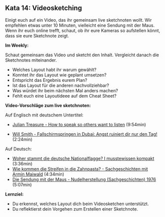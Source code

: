 ## Kata 14: Videosketching

Einigt euch auf ein Video, das ihr gemeinsam live sketchnoten wollt. Wir empfehlen etwas unter 10 Minuten, vielleicht eine Sendung mit der Maus. Wenn ihr euch online trefft, schaut, ob ihr eure Kameras so aufstellen könnt, dass sie eure Sketchnote zeigt.

**Im Weekly:**

Schaut gemeinsam das Video und sketcht den Inhalt. Vergleicht danach die Sketchnotes miteinander. 

-  Welches Layout habt ihr warum gewählt?
- Konntet ihr das Layout wie geplant umsetzen?
- Entspricht das Ergebnis eurem Plan?
- Ist das Layout für die anderen nachvollziehbar?
- Was würdet ihr beim nächsten Mal anders machen?
- Fehlt euch eine Layoutideee auf dem Cheat Sheet?

**Video-Vorschläge zum live sketchnoten:**

Auf Englisch mit deutschem Untertitel:

-  [Julian Treasure - How to speak so others want to listen](https://www.ted.com/talks/julian_treasure_how_to_speak_so_that_people_want_to_listen?language=en) (9:54min)

- [Will Smith - Fallschirmspringen in Dubai: Angst ruiniert dir nur den Tag!](https://www.youtube.com/watch?v=W1sF1sgUeTU) (2:24min)

Auf Deutsch:

-  [Woher stammt die deutsche Nationalflagge? I musstewissen kompakt](https://www.youtube.com/watch?v=XQmJve3yD9Q&feature=youtu.be) (3:36min)
-  [Wie kommen die Streifen in die Zahnpasta? - Sachgeschichten mit Armin Maiwald](https://www.youtube.com/watch?v=Pius1MtUIrY) (4:34min)
-  [Die Sendung mit der Maus - Nudelherstellung (Sachgeschichten) 1976](https://www.youtube.com/watch?v=95XER5t2xn0&feature=youtu.be) (5:07min)

**Lernziel:**

- Du erkennst, welches Layout dich beim Videosketchen unterstützt.
- Du reflektierst dein Vorgehen zum Erstellen einer Sketchnote.